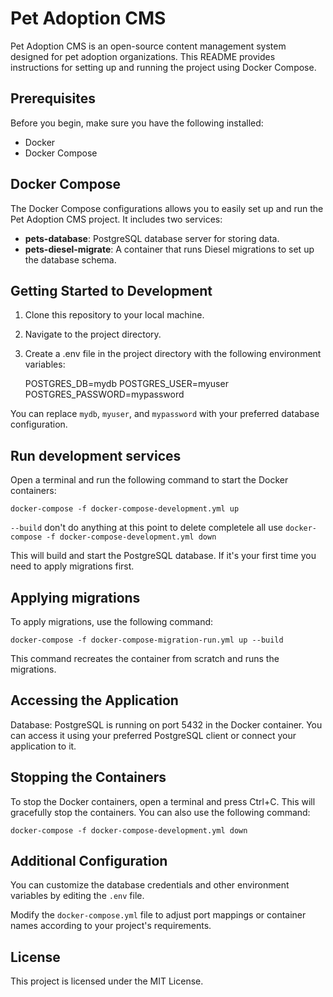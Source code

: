 # Pet Adoption CMS
Pet Adoption CMS is an open-source content management system designed for pet adoption organizations. 
This README provides instructions for setting up and running the project using Docker Compose.

## Prerequisites
Before you begin, make sure you have the following installed:

- Docker
- Docker Compose

## Docker Compose

The Docker Compose configurations allows you to easily set up and run the Pet Adoption CMS project. It includes two services:

- **pets-database**: PostgreSQL database server for storing data.
- **pets-diesel-migrate**: A container that runs Diesel migrations to set up the database schema.

## Getting Started to Development

1. Clone this repository to your local machine.

2. Navigate to the project directory.

3. Create a .env file in the project directory with the following environment variables:

    POSTGRES_DB=mydb
    POSTGRES_USER=myuser
    POSTGRES_PASSWORD=mypassword

You can replace `mydb`, `myuser`, and `mypassword` with your preferred database configuration.

## Run development services
Open a terminal and run the following command to start the Docker containers:

    docker-compose -f docker-compose-development.yml up  

`--build` don't do anything at this point
to delete completele all use `docker-compose -f docker-compose-development.yml down`

This will build and start the PostgreSQL database. If it's your first time you need to apply migrations first.

## Applying migrations
To apply migrations, use the following command:

    docker-compose -f docker-compose-migration-run.yml up --build

This command recreates the container from scratch and runs the migrations.

## Accessing the Application
Database: PostgreSQL is running on port 5432 in the Docker container. You can access it using your preferred PostgreSQL client or connect your application to it.

## Stopping the Containers
To stop the Docker containers, open a terminal and press Ctrl+C. This will gracefully stop the containers. You can also use the following command:

    docker-compose -f docker-compose-development.yml down

## Additional Configuration
You can customize the database credentials and other environment variables by editing the `.env` file.

Modify the `docker-compose.yml` file to adjust port mappings or container names according to your project's requirements.

## License
This project is licensed under the MIT License.